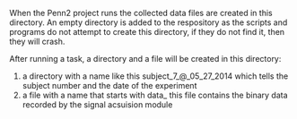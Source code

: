 When the Penn2 project runs the collected data files are created in this directory. An empty directory is added to the respository as the scripts and programs do not attempt to create this directory, if they do not find it, then they will crash.

After running a task, a directory and a file will be created in this directory:
1. a directory with a name like this subject_7_@_05_27_2014 which tells the subject number and the date of the experiment
2. a file with a name that starts with data_ this file contains the binary data recorded by the signal acsuision module
